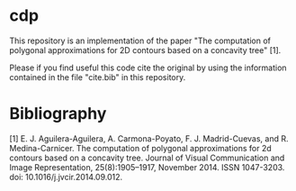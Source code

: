 # cdp
This repository is an implementation of the paper "The computation of polygonal approximations for 2D contours based on a concavity tree" [1].

Please if you find useful this code cite the original by using the information contained in the file "cite.bib" in this repository.



# Bibliography

[1] E. J. Aguilera-Aguilera, A. Carmona-Poyato, F. J. Madrid-Cuevas, and R. Medina-Carnicer. The computation of polygonal approximations for 2d contours based on a concavity tree. Journal of Visual Communication and Image Representation, 25(8):1905–1917, November 2014. ISSN 1047-3203. doi: 10.1016/j.jvcir.2014.09.012.

